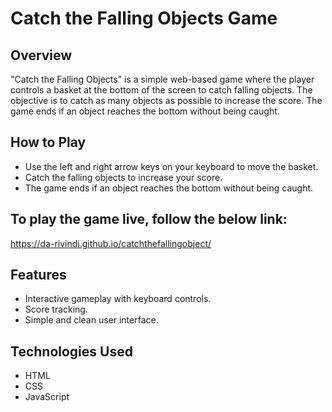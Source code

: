 # Catch the Falling Objects Game

## Overview

"Catch the Falling Objects" is a simple web-based game where the player controls a basket at the bottom of the screen to catch falling objects. The objective is to catch as many objects as possible to increase the score. The game ends if an object reaches the bottom without being caught.

## How to Play
- Use the left and right arrow keys on your keyboard to move the basket.
- Catch the falling objects to increase your score.
- The game ends if an object reaches the bottom without being caught.

## To play the game live, follow the below link:
https://da-rivindi.github.io/catchthefallingobject/

## Features

- Interactive gameplay with keyboard controls.
- Score tracking.
- Simple and clean user interface.

## Technologies Used

- HTML
- CSS
- JavaScript


